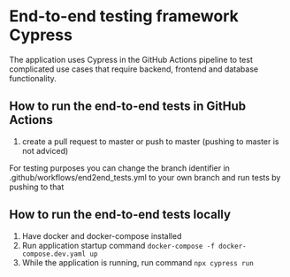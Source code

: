 # End-to-end testing framework Cypress

The application uses Cypress in the GitHub Actions pipeline to test complicated use cases that
require backend, frontend and database functionality.

## How to run the end-to-end tests in GitHub Actions
1. create a pull request to master or push to master (pushing to master is not adviced)

For testing purposes you can change the branch identifier in .github/workflows/end2end_tests.yml to your own branch and run tests by pushing to that

## How to run the end-to-end tests locally
1. Have docker and docker-compose installed
2. Run application startup command
```docker-compose -f docker-compose.dev.yaml up```
3. While the application is running, run command
```npx cypress run```